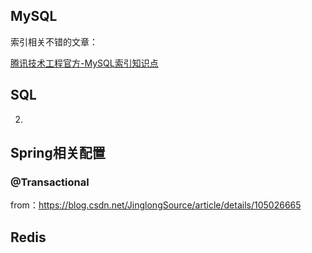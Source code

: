 ## MySQL

索引相关不错的文章：

[腾讯技术工程官方-MySQL索引知识点](https://cloud.tencent.com/developer/article/1761267)

## SQL

2. 

## Spring相关配置

### @Transactional

from：https://blog.csdn.net/JinglongSource/article/details/105026665



## Redis

